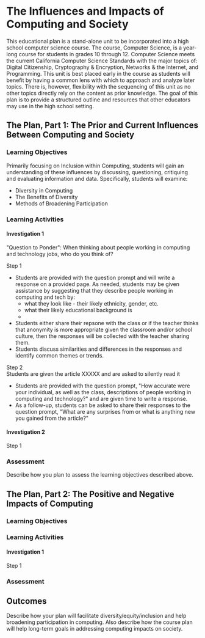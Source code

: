 # The Influences and Impacts of Computing and Society

This educational plan is a stand-alone unit to be incorporated into a high school computer science course.  The course, Computer Science, is a year-long course for students in grades 10 through 12.  Computer Science meets the current California Computer Science Standards with the major topics of: Digital Citizenship, Cryptography & Encryption, Networks & the Internet, and Programming.  This unit is best placed early in the course as students will benefit by having a common lens with which to approach and analyze later topics.  There is, however, flexibility with the sequencing of this unit as no other topics directly rely on the content as prior knowledge.  The goal of this plan is to provide a structured outline and resources that other educators may use in the high school setting.



## The Plan, Part 1: The Prior and Current Influences Between Computing and Society

### Learning Objectives

Primarily focusing on Inclusion within Computing, students will gain an understanding of these influences by discussing, questioning, critiquing and evaluating information and data.  Specifically, students will examine:
  * Diversity in Computing
  * The Benefits of Diversity
  * Methods of Broadening Participation

### Learning Activities

#### Investigation 1
 
"Question to Ponder": When thinking about people working in computing and technology jobs, who do you think of?

Step 1  
  * Students are provided with the question prompt and will write a response on a provided page.  As needed, students may be given assistance by suggesting that they describe people working in computing and tech by:
    * what they look like - their likely ethnicity, gender, etc.
    * what their likely educational background is
    * 
  * Students either share their repsone with the class or if the teacher thinks that anonymity is more appropriate given the classroom and/or school culture, then the responses will be collected with the teacher sharing them.
  * Students discuss similarities and differences in the responses and identify common themes or trends.

Step 2  
Students are given the article XXXXX and are asked to silently read it

  * Students are provided with the question prompt, "How accurate were your individual, as well as the class, descriptions of people working in computing and technology?" and are given time to write a response.
  * As a follow-up, students can be asked to share their responses to the question prompt, "What are any surprises from or what is anything new you gained from the article?"

#### Investigation 2

Step 1  


### Assessment

Describe how you plan to assess the learning objectives described above.


## The Plan, Part 2: The Positive and Negative Impacts of Computing

### Learning Objectives


### Learning Activities

#### Investigation 1

Step 1  


### Assessment


## Outcomes

Describe how your plan will facilitate diversity/equity/inclusion and help broadening participation in computing. Also describe how the course plan will help long-term goals in addressing computing impacts on society.

